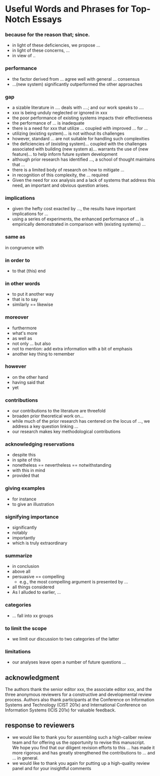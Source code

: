 # Useful Words and Phrases for Top-Notch Essays

### because for the reason that; since.
- in light of these deficiencies, we propose ...  
- in light of these concerns, ...  
- in view of .. 


### performance  
- the factor derived from ... agree well with general ... consensus  
- ...(new system) significantly outperformed the other approaches  

### gap  
- a sizable literature in .... deals with ....; and our work speaks to ....  
- xxx is being unduly neglected or ignored in xxx  
- the poor performance of existing systems impacts their effectiveness  
- the performance of ... is inadequate  
- there is a need for xxx that utilize ... coupled with improved ... for ...  
- utilizing (existing system)... is not without its challenges  
- however, standard ... are not suitable for handling
such complexities  
- the deficiencies of (existing system)... coupled with the challenges associated with building (new system a)... warrants the use of (new feature)... to help inform future system development  
- although prior research has identified ..., a school of thought maintains that ...  
- there is a limited body of research on how to mitigate ...  
- in recognition of this complexity, the ... required  
- Given the need for xxx analysis and a lack of systems that  address  this  need,  an  important  and  obvious  question arises.

### implications
- given the hefty cost exacted by ..., the results have important implications for ...  
- using a series of experiments, the enhanced performance of ... is empirically demonstrated in comparison with (existing systems) ...  

### same as 
 in congruence with  

### in order to 
- to that (this) end  

### in other words 
- to put it another way  
- that is to say  
- similarly == likewise  

### moreover  
- furthermore  
- what's more  
- as well as  
- not only ... but also  
- not to mention: add extra information with a bit of emphasis  
- another key thing to remember  

### however  
- on the other hand  
- having said that  
- yet  

### contributions
- our contributions to the literature are threefold  
- broaden prior theoretical work on...
- while much of the prior research has centered on the locus of ..., we address a key question linking ...
-  our research makes key methodological contributions   

### acknowledging reservations  
- despite this  
- in spite of this  
- nonetheless == nevertheless == notwithstanding  
- with this in mind  
- provided that  

### giving examples  
- for instance  
- to give an illustration  

### signifying importance  
- significantly  
- notably  
- importantly  
- which is truly extraordinary  

### summarize  
- in conclusion  
- above all  
- persuasive == compelling
    + e.g., the most compelling argument is presented by ...  
- all things considered  
- As I alluded to earlier,  ...  


### categories  
- ... fall into xx groups  

### to limit the scope  
- we limit our discussion to two categories of the latter  



### limitations  
- our analyses leave open a number of future questions ...  


## acknowledgment  
The authors thank the senior editor xxx, the associate editor xxx, and the three anonymous reviewers for a constructive and developmental review process. Authors also thank participants at the Conference on Information Systems and Technology (CIST 201x) and International Conference on Information Systems (ICIS 201x) for valuable feedback. 




## response to reviewers  
- we would like to thank you for assembling such a high-caliber review team and for offering us the opportunity to revise this manuscript.  
We hope you find that our diligent revision efforts to this ... has made it more rigorous and has greatly strengthened the contributions to ... and ... in general.  
- we would like to thank you again for putting up a high-quality review panel and for your insightful comments  